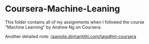 # Coursera-Machine-Leaning

This folder contains all of my assignments when I followed the course "Machine Learning" by Andrew Ng on Coursera.

Another detailed note: [rawnote.dinhanhthi.com/tags#ml-coursera](https://rawnote.dinhanhthi.com/tags#ml-coursera)
